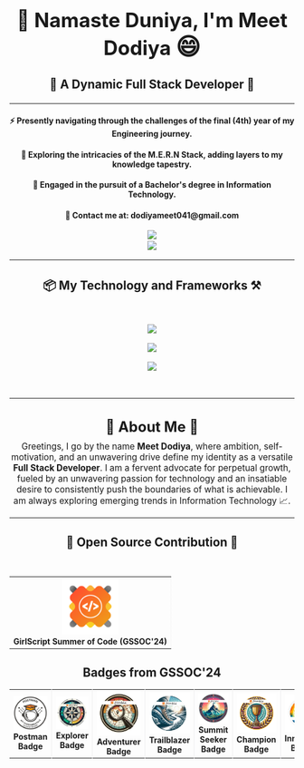 <h1 align="center" style="font-size: 2.5em; font-weight: bold;">
  <span>👋 Namaste Duniya, I'm Meet Dodiya</span> 
  <span style="font-size: 1.2em;">😄</span>
</h1>
<h3 align="center" style="font-size: 1.5em;">
  🤜 A Dynamic Full Stack Developer 🚀
</h3>

<hr/>

<div align="center">
 
 <h4>⚡ Presently navigating through the challenges of the final (4th) year of my Engineering journey.</h4>

 <h4>🧭 Exploring the intricacies of the M.E.R.N Stack, adding layers to my knowledge tapestry.</h4>

 <h4>💫 Engaged in the pursuit of a Bachelor's degree in Information Technology.</h4>

  <h4>📧 Contact me at: dodiyameet041@gmail.com</h4>

</div>
<div align="center"> 
  <a href="https://www.linkedin.com/in/meetdodiya" target="_blank">
    <img src="https://img.shields.io/badge/LinkedIn-0077B5?style=for-the-badge&logo=linkedin&logoColor=white" target="_blank" />
  </a>
</div>
<div align="center"> 
  <a href="https://meetdodiya.onrender.com" target="_blank">
     <img src="https://img.shields.io/badge/Portfolio-FF5722?style=for-the-badge&logo=todoist&logoColor=white" target="_blank" /> <!-- sqlite, safari, google-chrome are other good icon options -->
  </a>
</div>

 <hr/>

<h2 align="center">📦 My Technology and Frameworks ⚒️</h2>
<br/>
<p align="center">
  <img src="https://skillicons.dev/icons?i=react,bootstrap,mui,html,css,tailwind,npm,vite,firebase" />
</p>
<p align="center">
  <img src="https://skillicons.dev/icons?i=cpp,nodejs,python,javascript,typescript,express,figma,nextjs,flask" />
</p>
<p align="center">  
  <img src="https://skillicons.dev/icons?i=mysql,mongodb,postman,vercel,vscode,git,github,aws,gcp" />
</p>

<br/>
<hr/>

<h2 align="center" style="font-size: 1.8em; margin-bottom: 10px;">
  🌟 About Me 🌟
  <br/>
</h2>
<p align="center" style="font-size: 1.1em; max-width: 800px; margin: auto;">
  Greetings, I go by the name <strong>Meet Dodiya</strong>, where ambition, self-motivation, and an unwavering drive define my identity as a versatile <strong>Full Stack Developer</strong>. I am a fervent advocate for perpetual growth, fueled by an unwavering passion for technology and an insatiable desire to consistently push the boundaries of what is achievable. I am always exploring emerging trends in Information Technology 📈.
</p>

 <hr/>

<h2 align="center">📂 Open Source Contribution 🤝</h2>
<br/>

<table align="center">
  <tr align="center">
      <td style="border-right: 1px dotted #eeeeef;" align="center">
      <a href="https://www.linkedin.com/posts/meetdodiya_gssoc-opensource-girlscript-activity-7218302957224640512-XzJX?utm_source=share&utm_medium=member_desktop">
        <img src="https://github.com/MeetDOD/MeetDOD/blob/main/gssoc.png" alt="GirlScript Summer of Code" width="100" />
        <br>
      </a>
      <strong>GirlScript Summer of Code (GSSOC'24)</strong>
    </td>
  </tr>
</table>

<h2 align="center">Badges from GSSOC'24</h2>

<table align="center">
  <tr align="center">
    <td style="border-right: 1px solid #eeeeef;" align="center">
      <img src="https://github.com/MeetDOD/MeetDOD/blob/main/Postman%20Badge.png" alt="GSSoC'24 Postman Badge" width="100" />
      <br>
      <strong>Postman Badge</strong>
    </td>
    <td style="border-right: 1px solid #eeeeef;" align="center">
      <img src="https://github.com/MeetDOD/MeetDOD/blob/main/Explorer%20Badge.png" alt="GSSoC'24 Explorer Badge" width="100" />
      <br>
      <strong>Explorer Badge</strong>
    </td>
    <td style="border-right: 1px solid #eeeeef;" align="center">
      <img src="https://github.com/MeetDOD/MeetDOD/blob/main/Adventurer%20Badge.png" alt="GSSoC'24 Adventurer Badge" width="100" />
      <br>
      <strong>Adventurer Badge</strong>
    </td>
    <td style="border-right: 1px solid #eeeeef;" align="center">
      <img src="https://github.com/MeetDOD/MeetDOD/blob/main/Trailblazer%20Badge.png" alt="GSSoC'24 Trailblazer Badge" width="100" />
      <br>
      <strong>Trailblazer Badge</strong>
    </td>
    <td style="border-right: 1px solid #eeeeef;" align="center">
      <img src="https://github.com/MeetDOD/MeetDOD/blob/main/Summit%20Seeker%20Badge.png" alt="GSSoC'24 Summit Seeker Badge" width="95" />
      <br>
      <strong>Summit Seeker Badge</strong>
    </td>
    <td style="border-right: 1px solid #eeeeef;" align="center">
      <img src="https://github.com/MeetDOD/MeetDOD/blob/main/Champion%20Badge.png" alt="GSSoC'24 Champion Badge" width="100" />
      <br>
      <strong>Champion Badge</strong>
    </td>
    <td align="center">
      <img src="https://github.com/MeetDOD/MeetDOD/blob/main/Innovator%20Bage.png" alt="GSSoC'24 Innovator Badge" width="100" />
      <br>
      <strong>Innovator Badge</strong>
    </td>
  </tr>
</table>
<br>
